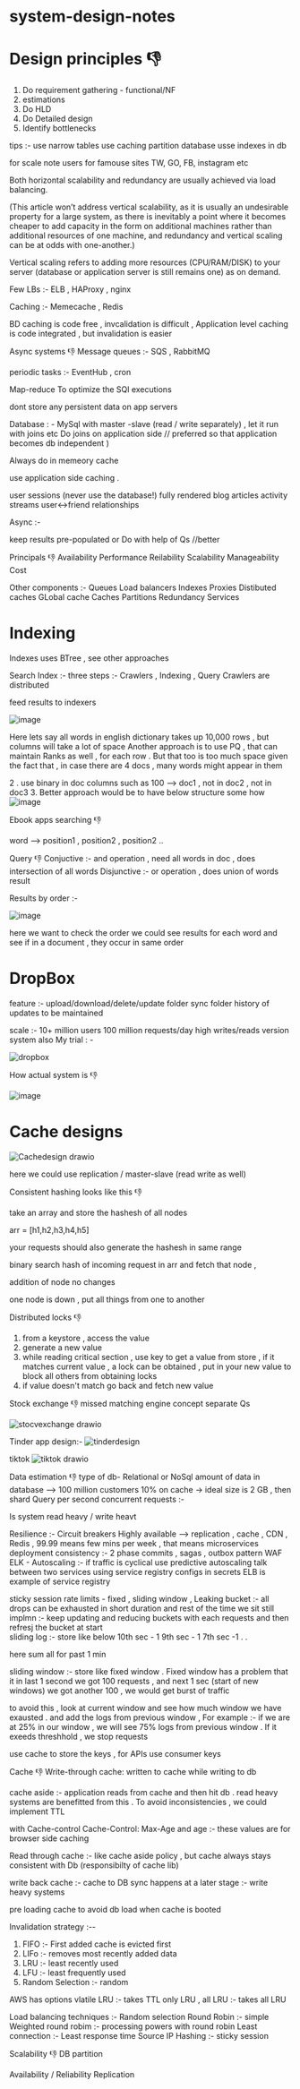# system-design-notes


# Design principles 👎
1. Do requirement gathering - functional/NF
2. estimations 
3. Do HLD
4. Do Detailed design
5. Identify bottlenecks

tips :- 
use narrow tables 
use caching
partition database
usse indexes in db

for scale note users for famouse sites 
TW, GO, FB, instagram etc

Both horizontal scalability and redundancy are usually achieved via load balancing.

(This article won’t address vertical scalability, as it is usually an undesirable property for a large system, as there is inevitably a point where it becomes cheaper to add capacity in the form on additional machines rather than additional resources of one machine, and redundancy and vertical scaling can be at odds with one-another.)

Vertical scaling refers to adding more resources (CPU/RAM/DISK) to your server (database or application server is still remains one) as on demand.


Few LBs :- ELB , HAProxy , nginx 

Caching :- Memecache , Redis

BD caching is code free , invcalidation is difficult , Application level caching is code integrated , but invalidation is easier

Async systems 👎
Message queues :- SQS , RabbitMQ

periodic tasks :- 
EventHub , cron 

Map-reduce 
To optimize the SQl executions

dont store any persistent data on app servers 


Database : -
MySql with master -slave (read / write separately) , let it run with joins etc 
Do joins on application side  // preferred so that application becomes db independent ) 

Always do in memeory cache

use application side caching .


user sessions (never use the database!)
fully rendered blog articles
activity streams
user<->friend relationships 

Async :- 

keep results pre-populated
or
Do with help of Qs //better


Principals 👎
Availability
Performance
Reilability
Scalability
Manageability
Cost


Other components :- 
Queues
Load balancers
Indexes
Proxies
Distibuted caches
GLobal cache
Caches
Partitions
Redundancy
Services


# Indexing 

Indexes uses BTree , see other approaches

Search Index :-
three steps :- Crawlers , Indexing , Query 
Crawlers are distributed



feed  results to indexers 

![image](https://user-images.githubusercontent.com/4143476/134811683-92c01fcd-78a8-45aa-83ca-1839f0314cff.png)

Here lets say all words in english dictionary takes up 10,000 rows , but columns will take a lot of space
Another approach  is to use PQ , that can maintain Ranks as well , for each row . But that too is too much space given the fact that , in case there are 4 docs , many words might appear in them 

2 . use binary in doc columns such as 100 --> doc1 , not in doc2 , not in doc3
3. 
Better approach would be to have below structure some how 
![image](https://user-images.githubusercontent.com/4143476/134811860-64f22bfd-f5ed-433a-851b-e3aa64d9cd53.png)

Ebook apps searching 👎

word --> position1 , position2 , position2 ..


Query 👎
Conjuctive :- and operation , need all words in doc , does intersection of all words
Disjunctive :- or operation , does union of words result

Results by order :- 

![image](https://user-images.githubusercontent.com/4143476/134813955-05de2799-0b64-4d6e-b2e3-1cd374807b65.png)

here we want to check the order we could see results for each word and see if in a document , they occur in same order



# DropBox
feature :- upload/download/delete/update folder
sync folder 
history of updates to be maintained

scale :- 
10+ million users
100 million requests/day
high writes/reads 
version system also
My trial : -

![dropbox](https://user-images.githubusercontent.com/4143476/134819082-0df6fd27-3cbb-4209-bd82-242b2546729c.png)


How actual system is 👎

![image](https://user-images.githubusercontent.com/4143476/134819195-9aaad907-14ec-44cd-9a9f-3dbcfb2a766e.png)


# Cache designs

![Cachedesign drawio](https://user-images.githubusercontent.com/4143476/134822407-7bb04832-856e-4bd8-bc40-bfde58ffca41.png)

here we could use replication / master-slave (read write as well)

Consistent hashing looks like this 👎

take an array and store the hashesh of all nodes 

arr = [h1,h2,h3,h4,h5]

your requests should also generate the hashesh in same range

binary search hash of incoming request  in arr and fetch that node ,

addition of node no changes

one node is down , put all things from one to another


Distributed locks 👎

1. from a keystore , access the value 
2. generate  a new value 
3. while reading critical section , use key to get a value from store , if it matches current value , a lock can be obtained , put in your new value to block all others from obtaining locks 
4. if value doesn't match go back and fetch new value 


Stock exchange 👎
missed matching engine concept
separate Qs 

![stocvexchange drawio](https://user-images.githubusercontent.com/4143476/135311010-a3a175a5-8d42-4d36-a86a-c9131eb37dd1.png)



Tinder app design:-
![tinderdesign](https://user-images.githubusercontent.com/4143476/135311137-cf7771dd-0b60-4e12-a436-90064847fbfb.png)

tiktok
![tiktok drawio](https://user-images.githubusercontent.com/4143476/135321595-24c9d09f-97fd-4da6-a097-087b5f6d2e99.png)

Data estimation 👎
type of db- Relational or NoSql
amount of data in database --> 100 million customers 
10% on cache -> ideal size is 2 GB , then shard
Query per second 
concurrent requests :-  

Is system read heavy / write heavt 


Resilience :- Circuit breakers 
Highly available --> replication , cache , CDN , Redis , 99.99 means few mins per week , that means microservices deployment
consistency :- 2 phase commits , sagas , outbox pattern 
WAF 
ELK -
Autoscaling :- if traffic is cyclical use predictive autoscaling
talk between two services using service registry 
configs in secrets
ELB is example of service registry


sticky session
rate limits - fixed , sliding window ,
Leaking bucket :-  all drops can be exhausted in short duration and rest of the time we sit still
implmn :- keep updating and reducing buckets with each requests and then refresj the bucket at start  
sliding log :-  store like below
10th sec - 1
9th sec - 1
7th sec -1
.
.

here sum all for past 1 min

sliding window :- store like fixed window . Fixed window has a problem that it in last 1 second we got 100 requests , and next 1 sec (start of new windows) we got another 100 , we would get burst of traffic

to avoid this , look at current window and see how much window we have exausted . and add the logs from previous window , For example :- if we are at 25% in our window , we will see 75% logs from previous window . If it exeeds threshhold , we stop requests

use cache to store the keys  , for APIs use consumer keys 


Cache 👎
Write-through cache: written to cache while writing to db

cache aside :- application reads from cache and then hit db . read heavy systems are benefitted from this . 
To avoid inconsistencies , we could implement TTL 

with Cache-control Cache-Control: Max-Age and age :- these values are for browser side caching

Read through cache :- like cache aside policy , but cache always stays consistent with Db (responsibilty of cache lib)

write back cache :- cache to DB sync happens at a later stage :- write heavy systems



pre loading cache to avoid db load when cache is booted

Invalidation strategy :--
1. FIFO :- First added cache is evicted first
2. LIFo :- removes most recently added data
3. LRU :- least recently used
4. LFU :- least frequently used
5. Random Selection :- random 

AWS has options vlatile LRU :- takes TTL only LRU , all LRU :- takes all LRU

Load balancing techniques :- 
Random selection
Round Robin :- simple
Weighted round robim :- processing powers with round robin
Least connection :- 
Least response time
Source IP Hashing :- sticky session

Scalability 👎
DB partition 


Availability / Reliability
Replication
